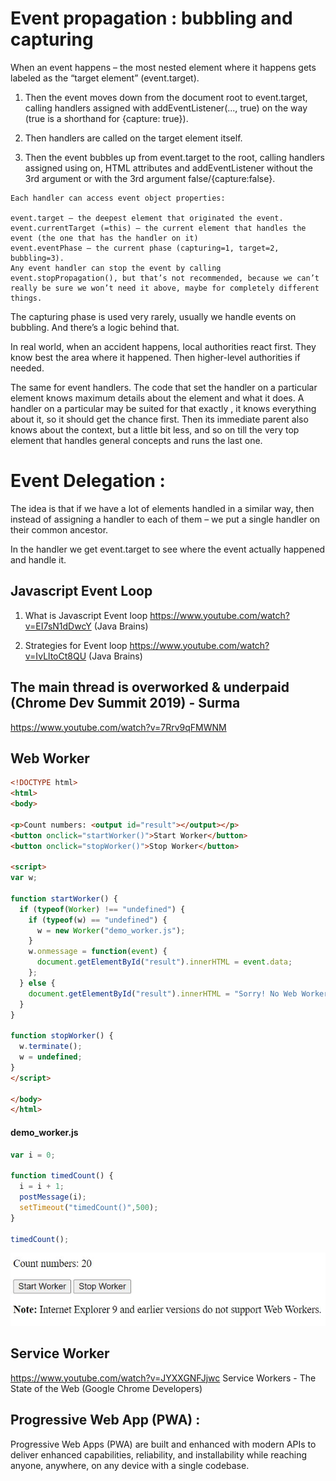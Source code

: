 # Event propagation : bubbling and capturing
When an event happens – the most nested element where it happens gets labeled as the “target element” (event.target).

1. Then the event moves down from the document root to event.target, calling handlers assigned with addEventListener(..., true) on the way (true is a shorthand for {capture: true}).

2. Then handlers are called on the target element itself.

3. Then the event bubbles up from event.target to the root, calling handlers assigned using on<event>, HTML attributes and addEventListener without the 3rd argument or with the 3rd argument false/{capture:false}.
```  
Each handler can access event object properties:

event.target – the deepest element that originated the event.
event.currentTarget (=this) – the current element that handles the event (the one that has the handler on it)
event.eventPhase – the current phase (capturing=1, target=2, bubbling=3).
Any event handler can stop the event by calling event.stopPropagation(), but that’s not recommended, because we can’t really be sure we won’t need it above, maybe for completely different things.
```
  
The capturing phase is used very rarely, usually we handle events on bubbling. And there’s a logic behind that.

In real world, when an accident happens, local authorities react first. They know best the area where it happened. Then higher-level authorities if needed.

The same for event handlers. The code that set the handler on a particular element knows maximum details about the element and what it does. A handler on a particular <td> may be suited for that exactly <td>, it knows everything about it, so it should get the chance first. Then its immediate parent also knows about the context, but a little bit less, and so on till the very top element that handles general concepts and runs the last one.

# Event Delegation :

The idea is that if we have a lot of elements handled in a similar way, then instead of assigning a handler to each of them – we put a single handler on their common ancestor.

In the handler we get event.target to see where the event actually happened and handle it.

## Javascript Event Loop

1. What is Javascript Event loop https://www.youtube.com/watch?v=EI7sN1dDwcY (Java Brains)

2. Strategies for Event loop https://www.youtube.com/watch?v=IvLltoCt8QU (Java Brains)
  
## The main thread is overworked & underpaid (Chrome Dev Summit 2019) - Surma
   https://www.youtube.com/watch?v=7Rrv9qFMWNM
  
  

## Web Worker

```html
<!DOCTYPE html>
<html>
<body>

<p>Count numbers: <output id="result"></output></p>
<button onclick="startWorker()">Start Worker</button>
<button onclick="stopWorker()">Stop Worker</button>

<script>
var w;

function startWorker() {
  if (typeof(Worker) !== "undefined") {
    if (typeof(w) == "undefined") {
      w = new Worker("demo_worker.js");
    }
    w.onmessage = function(event) {
      document.getElementById("result").innerHTML = event.data;
    };
  } else {
    document.getElementById("result").innerHTML = "Sorry! No Web Worker support.";
  }
}

function stopWorker() {
  w.terminate();
  w = undefined;
}
</script>

</body>
</html>  
```  
#### demo_worker.js
```javascript
var i = 0;

function timedCount() {
  i = i + 1;
  postMessage(i);
  setTimeout("timedCount()",500);
}

timedCount();  
```  
![Web Worker Example](web-worker.JPG?raw=true)  
  
## Service Worker
https://www.youtube.com/watch?v=JYXXGNFJjwc  Service Workers - The State of the Web (Google Chrome Developers)
  
## Progressive Web App (PWA) :
  
Progressive Web Apps (PWA) are built and enhanced with modern APIs to deliver enhanced capabilities, reliability, and installability while reaching anyone, anywhere, on any device with a single codebase.  

  
